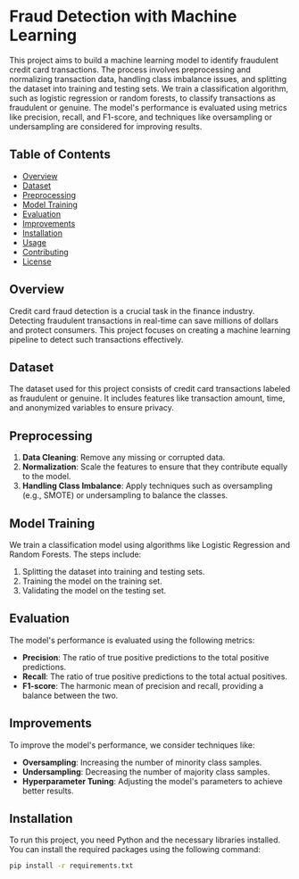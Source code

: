 # Fraud Detection with Machine Learning

This project aims to build a machine learning model to identify fraudulent credit card transactions. The process involves preprocessing and normalizing transaction data, handling class imbalance issues, and splitting the dataset into training and testing sets. We train a classification algorithm, such as logistic regression or random forests, to classify transactions as fraudulent or genuine. The model's performance is evaluated using metrics like precision, recall, and F1-score, and techniques like oversampling or undersampling are considered for improving results.

## Table of Contents

- [Overview](#overview)
- [Dataset](#dataset)
- [Preprocessing](#preprocessing)
- [Model Training](#model-training)
- [Evaluation](#evaluation)
- [Improvements](#improvements)
- [Installation](#installation)
- [Usage](#usage)
- [Contributing](#contributing)
- [License](#license)

## Overview

Credit card fraud detection is a crucial task in the finance industry. Detecting fraudulent transactions in real-time can save millions of dollars and protect consumers. This project focuses on creating a machine learning pipeline to detect such transactions effectively.

## Dataset

The dataset used for this project consists of credit card transactions labeled as fraudulent or genuine. It includes features like transaction amount, time, and anonymized variables to ensure privacy.

## Preprocessing

1. **Data Cleaning**: Remove any missing or corrupted data.
2. **Normalization**: Scale the features to ensure that they contribute equally to the model.
3. **Handling Class Imbalance**: Apply techniques such as oversampling (e.g., SMOTE) or undersampling to balance the classes.

## Model Training

We train a classification model using algorithms like Logistic Regression and Random Forests. The steps include:

1. Splitting the dataset into training and testing sets.
2. Training the model on the training set.
3. Validating the model on the testing set.

## Evaluation

The model's performance is evaluated using the following metrics:

- **Precision**: The ratio of true positive predictions to the total positive predictions.
- **Recall**: The ratio of true positive predictions to the total actual positives.
- **F1-score**: The harmonic mean of precision and recall, providing a balance between the two.

## Improvements

To improve the model's performance, we consider techniques like:

- **Oversampling**: Increasing the number of minority class samples.
- **Undersampling**: Decreasing the number of majority class samples.
- **Hyperparameter Tuning**: Adjusting the model's parameters to achieve better results.

## Installation

To run this project, you need Python and the necessary libraries installed. You can install the required packages using the following command:

```bash
pip install -r requirements.txt
